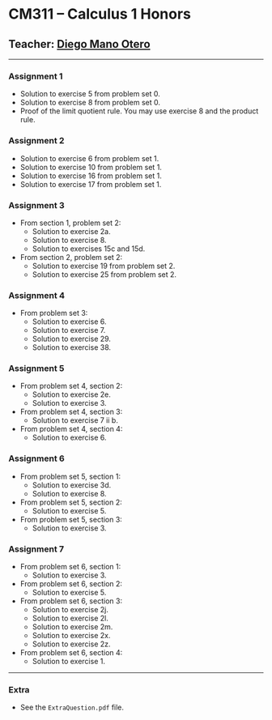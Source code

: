 # CM311 – Calculus 1 Honors

## Teacher: [Diego Mano Otero](https://sites.google.com/site/oteroufpr/home)

---

### **Assignment 1**

* Solution to exercise 5 from problem set 0.
* Solution to exercise 8 from problem set 0.
* Proof of the limit quotient rule. You may use exercise 8 and the product rule.

### **Assignment 2**

* Solution to exercise 6 from problem set 1.
* Solution to exercise 10 from problem set 1.
* Solution to exercise 16 from problem set 1.
* Solution to exercise 17 from problem set 1.

### **Assignment 3**

* From section 1, problem set 2:
    * Solution to exercise 2a.
    * Solution to exercise 8.
    * Solution to exercises 15c and 15d.
* From section 2, problem set 2:
    * Solution to exercise 19 from problem set 2.
    * Solution to exercise 25 from problem set 2.

### **Assignment 4**

* From problem set 3:
    * Solution to exercise 6.
    * Solution to exercise 7.
    * Solution to exercise 29.
    * Solution to exercise 38.

### **Assignment 5**

* From problem set 4, section 2:
    * Solution to exercise 2e.
    * Solution to exercise 3.
* From problem set 4, section 3:
    * Solution to exercise 7 ii b.
* From problem set 4, section 4:
    * Solution to exercise 6.

### **Assignment 6**

* From problem set 5, section 1:
    * Solution to exercise 3d.
    * Solution to exercise 8.
* From problem set 5, section 2:
    * Solution to exercise 5.
* From problem set 5, section 3:
    * Solution to exercise 3.

### **Assignment 7**

* From problem set 6, section 1:
    * Solution to exercise 3.
* From problem set 6, section 2:
    * Solution to exercise 5.
* From problem set 6, section 3:
    * Solution to exercise 2j.
    * Solution to exercise 2l.
    * Solution to exercise 2m.
    * Solution to exercise 2x.
    * Solution to exercise 2z.
* From problem set 6, section 4:
    * Solution to exercise 1.

---

### **Extra**

* See the `ExtraQuestion.pdf` file.
